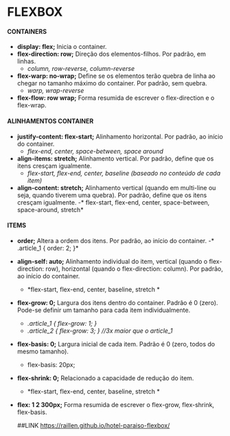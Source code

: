 # FLEXBOX
#### CONTAINERS 
- **display: flex;**
  Inicia o container. 
- **flex-direction: row;**
  Direção dos elementos-filhos. Por padrão, em linhas.
	- *column, row-reverse, column-reverse*
- **flex-warp: no-wrap;**
  Define se os elementos terão quebra de linha ao chegar no tamanho máximo do container. Por padrão, sem quebra.
	- *warp, wrap-reverse*
- **flex-flow: row wrap;**
  Forma resumida de escrever o flex-direction e o flex-wrap. 
  
#### ALINHAMENTOS CONTAINER
- **justify-content: flex-start;**
  Alinhamento horizontal. Por padrão, ao início do container.
	- *flex-end, center, space-between, space around*
- **align-items: stretch;**
  Alinhamento vertical. Por padrão, define que os itens cresçam igualmente.
	- *flex-start, flex-end, center, baseline (baseado no conteúdo de cada item)*
- **align-content: stretch;**
  Alinhamento vertical (quando em multi-line ou seja, quando tiverem uma quebra). Por padrão, define que os itens cresçam igualmente.
	-* flex-start, flex-end, center, space-between, space-around, stretch*

#### ITEMS 
- **order;**
  Altera a ordem dos itens. Por padrão, ao início do container.
	-* .article_1 { order: 2; }*
- **align-self: auto;**
  Alinhamento individual do item, vertical (quando o flex-direction: row), horizontal (quando o flex-direction: column). Por padrão, ao início do container.
	- *flex-start, flex-end, center, baseline, stretch *
- **flex-grow: 0;**
  Largura dos itens dentro do container. Padrão é 0 (zero). Pode-se definir um tamanho para cada item individualmente.
	- *.article_1 { flex-grow: 1; }*
	- *.article_2 { flex-grow: 3; } //3x maior que o article_1*
- **flex-basis: 0;**
  Largura inicial de cada item. Padrão é 0 (zero, todos do mesmo tamanho). 
	- flex-basis: 20px;
- **flex-shrink: 0;**
  Relacionado a capacidade de redução do item.
	- *flex-start, flex-end, center, baseline, stretch *
- **flex: 1 2 300px;**
  Forma resumida de escrever o flex-grow, flex-shrink, flex-basis.
  
  
  ##LINK
  https://raillen.github.io/hotel-paraiso-flexbox/
